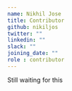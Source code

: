 ```yaml
---
name: Nikhil Jose
title: Contributor
github: nikiljos
twitter: ""
linkedin: ""
slack: ""
joining_date: ""
role : contributor
---
```


Still waiting for this
